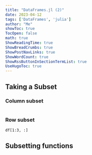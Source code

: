 ```yaml
---
title: "DataFrames.jl (2)" 
date: 2023-04-12
tags: ['DataFrames', 'julia']
author: "Me"
showToc: true
TocOpen: false
math: true
ShowReadingTime: true
ShowBreadCrumbs: true
ShowPostNavLinks: true
ShowWordCount: true
ShowRssButtonInSectionTermList: true
UseHugoToc: true
---
```


## Taking a Subset 

### Column subset 
```

```

### Row subset 
```
df[1:3, :]
```

## Subsetting functions 

